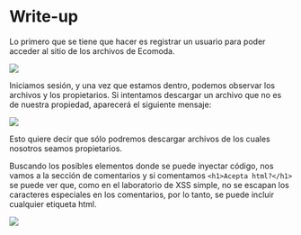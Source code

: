 # Write-up

Lo primero que se tiene que hacer es registrar un usuario para poder acceder al sitio de los archivos de Ecomoda.

![](/docs/01.png)

Iniciamos sesión, y una vez que estamos dentro, podemos observar los archivos y los propietarios. Si intentamos descargar un archivo que no es de nuestra propiedad, aparecerá el siguiente mensaje:

![](/docs/02.png)

Esto quiere decir que sólo podremos descargar archivos de los cuales nosotros seamos propietarios.

Buscando los posibles elementos donde se puede inyectar código, nos vamos a la sección de comentarios y si comentamos `<h1>Acepta html?</h1>` se puede ver que, como en el laboratorio de XSS simple, no se escapan los caracteres especiales en los comentarios, por lo tanto, se puede incluir cualquier etiqueta html. 

![](/docs/03.png)
